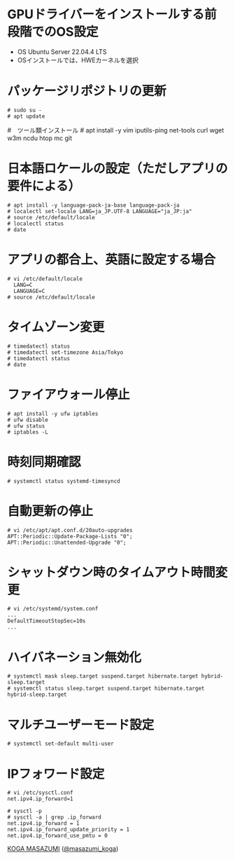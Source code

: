 # GPUドライバーをインストールする前段階でのOS設定
- OS Ubuntu Server 22.04.4 LTS
- OSインストールでは、HWEカーネルを選択


# パッケージリポジトリの更新
    # sudo su -
    # apt update


#　ツール類インストール
    # apt install -y vim iputils-ping net-tools curl wget w3m ncdu htop mc git

# 日本語ロケールの設定（ただしアプリの要件による）
    # apt install -y language-pack-ja-base language-pack-ja
    # localectl set-locale LANG=ja_JP.UTF-8 LANGUAGE="ja_JP:ja"
    # source /etc/default/locale
    # localectl status
    # date

# アプリの都合上、英語に設定する場合
    # vi /etc/default/locale
      LANG=C
      LANGUAGE=C
    # source /etc/default/locale

# タイムゾーン変更
    # timedatectl status
    # timedatectl set-timezone Asia/Tokyo
    # timedatectl status
    # date

# ファイアウォール停止
    # apt install -y ufw iptables
    # ufw disable
    # ufw status
    # iptables -L

# 時刻同期確認
    # systemctl status systemd-timesyncd

# 自動更新の停止
    # vi /etc/apt/apt.conf.d/20auto-upgrades
    APT::Periodic::Update-Package-Lists "0";
    APT::Periodic::Unattended-Upgrade "0";

# シャットダウン時のタイムアウト時間変更
    # vi /etc/systemd/system.conf
    ...
    DefaultTimeoutStopSec=10s
    ...

# ハイバネーション無効化
    # systemctl mask sleep.target suspend.target hibernate.target hybrid-sleep.target
    # systemctl status sleep.target suspend.target hibernate.target hybrid-sleep.target

# マルチユーザーモード設定
    # systemctl set-default multi-user

# IPフォワード設定
    # vi /etc/sysctl.conf 
    net.ipv4.ip_forward=1

    # sysctl -p
    # sysctl -a | grep .ip_forward
    net.ipv4.ip_forward = 1
    net.ipv4.ip_forward_update_priority = 1
    net.ipv4.ip_forward_use_pmtu = 0

[KOGA MASAZUMI](https://www.amazon.co.jp/stores/%E5%8F%A4%E8%B3%80%E6%94%BF%E7%B4%94/author/B0725M9C6T) ([@masazumi_koga](https://x.com/masazumi_koga))
